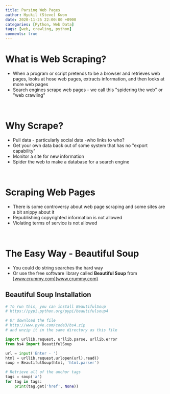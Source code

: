 ```yaml
---
title: Parsing Web Pages
author: Hyukil (Steve) Kwon
date: 2020-11-25 22:00:00 +0900
categories: [Python, Web Data]
tags: [web, crawling, python]
comments: true
---
```

# What is Web Scraping?

- When a program or script pretends to be a browser and retrieves web pages, looks at hose web pages, extracts information, and then looks at more web pages
- Search engines scrape web pages - we call this "spidering the web" or "web crawling"

<br>

# Why Scrape?

- Pull data - particularly social data -who links to who?
- Get your own data back out of some system that has no "export capability"
- Monitor a site for new information
- Spider the web to make a database for a search engine

<br>

# Scraping Web Pages

- There is some controversy about web page scraping and some sites are a bit snippy about it
- Republishing copyrighted information is not allowed
- Violating terms of service is not allowed

<br>

# The Easy Way - Beautiful Soup

- You could do string searches the hard way
- Or use the free software library called __Beautiful Soup__ from
  [www.crummy.com](www.crummy.com)

## Beautiful Soup Installation

```python
# To run this, you can install BeautifulSoup
# https://pypi.python.org/pypi/beautifulsoup4

# Or download the file
# http://www.py4e.com/code3/bs4.zip
# and unzip it in the same directory as this file

import urllib.request, urllib.parse, urllib.error
from bs4 import BeautifulSoup

url = input('Enter - ')
html = urllib.request.urlopen(url).read()
soup = BeautifulSoup(html, 'html.parser')

# Retrieve all of the anchor tags
tags = soup('a')
for tag in tags:
    print(tag.get('href', None))
```

